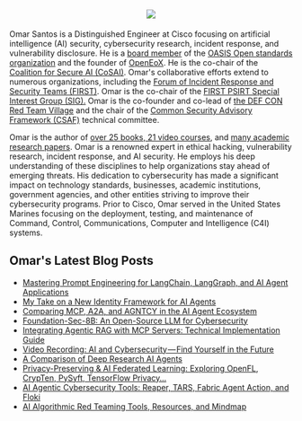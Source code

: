 <h1 align="center">
  <a href="https://git.io/typing-svg">
    <img src="https://readme-typing-svg.herokuapp.com/?lines=Welcome%20to%20Omar's%20corner.&center=true&size=25">
  </a>
</h1>

Omar Santos is a Distinguished Engineer at Cisco focusing on artificial intelligence (AI) security, cybersecurity research, incident response, and vulnerability disclosure. He is a [board member](https://www.oasis-open.org/board/) of the [OASIS Open standards organization](https://www.oasis-open.org/) and the founder of [OpenEoX](https://openeox.org/). He is the co-chair of the [Coalition for Secure AI (CoSAI)](https://www.coalitionforsecureai.org/). Omar's collaborative efforts extend to numerous organizations, including the [Forum of Incident Response and Security Teams (FIRST)](https://www.first.org/). Omar is the co-chair of the [FIRST PSIRT Special Interest Group (SIG).](https://www.first.org/global/sigs/psirt/) Omar is the co-founder and co-lead of [the DEF CON Red Team Village](https://redteamvillage.io/core.html) and the chair of the [Common Security Advisory Framework (CSAF)](https://oasis-open.github.io/csaf-documentation/) technical committee. 

Omar is the author of [over 25 books, 21 video courses](https://www.pearsonitcertification.com/search/index.aspx?query=omar+santos), and [many academic research papers](https://www.researchgate.net/profile/Omar_Santos3). Omar is a renowned expert in ethical hacking, vulnerability research, incident response, and AI security. He employs his deep understanding of these disciplines to help organizations stay ahead of emerging threats. His dedication to cybersecurity has made a significant impact on technology standards, businesses, academic institutions, government agencies, and other entities striving to improve their cybersecurity programs. Prior to Cisco, Omar served in the United States Marines focusing on the deployment, testing, and maintenance of Command, Control, Communications, Computer and Intelligence (C4I) systems.


## Omar's Latest Blog Posts
<!-- BLOG-POST-LIST:START -->
- [Mastering Prompt Engineering for LangChain, LangGraph, and AI Agent Applications](https://santosomar.medium.com/mastering-prompt-engineering-for-langchain-langgraph-and-ai-agent-applications-e26d85a55f13?source=rss-fc39e28d7e52------2)
- [My Take on a New Identity Framework for AI Agents](https://santosomar.medium.com/sss-71d718942091?source=rss-fc39e28d7e52------2)
- [Comparing MCP, A2A, and AGNTCY in the AI Agent Ecosystem](https://santosomar.medium.com/comparing-mcp-a2a-and-agntcy-in-the-ai-agent-ecosystem-f3234b85c475?source=rss-fc39e28d7e52------2)
- [Foundation-Sec-8B: An Open-Source LLM for Cybersecurity](https://santosomar.medium.com/foundation-sec-8b-an-open-source-llm-for-cybersecurity-093a32531c59?source=rss-fc39e28d7e52------2)
- [Integrating Agentic RAG with MCP Servers: Technical Implementation Guide](https://santosomar.medium.com/integrating-agentic-rag-with-mcp-servers-technical-implementation-guide-1aba8fd4e442?source=rss-fc39e28d7e52------2)
- [Video Recording: AI and Cybersecurity — Find Yourself in the Future](https://aisecuritychronicles.org/video-recording-ai-and-cybersecurity-find-yourself-in-the-future-ed1b8df14ee8?source=rss-fc39e28d7e52------2)
- [A Comparison of Deep Research AI Agents](https://aisecuritychronicles.org/a-comparison-of-deep-research-ai-agents-52492ee47ca7?source=rss-fc39e28d7e52------2)
- [Privacy-Preserving &amp; AI Federated Learning: Exploring OpenFL, CrypTen, PySyft, TensorFlow Privacy…](https://santosomar.medium.com/privacy-preserving-federated-learning-21182905c00d?source=rss-fc39e28d7e52------2)
- [AI Agentic Cybersecurity Tools: Reaper, TARS, Fabric Agent Action, and Floki](https://santosomar.medium.com/agentic-cybersecurity-tools-122374ce942b?source=rss-fc39e28d7e52------2)
- [AI Algorithmic Red Teaming Tools, Resources, and Mindmap](https://santosomar.medium.com/ai-algorithmic-red-teaming-tools-mindmap-1c8b35833618?source=rss-fc39e28d7e52------2)
<!-- BLOG-POST-LIST:END -->


